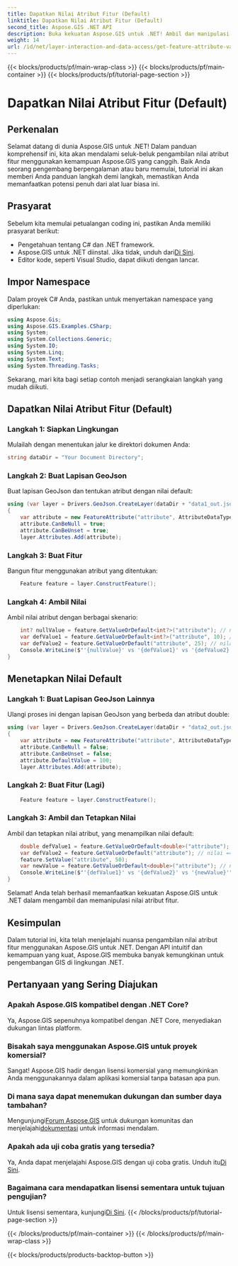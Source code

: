 ```yaml
---
title: Dapatkan Nilai Atribut Fitur (Default)
linktitle: Dapatkan Nilai Atribut Fitur (Default)
second_title: Aspose.GIS .NET API
description: Buka kekuatan Aspose.GIS untuk .NET! Ambil dan manipulasi nilai atribut fitur dengan mudah menggunakan panduan langkah demi langkah ini. Unduh uji coba Anda sekarang!
weight: 14
url: /id/net/layer-interaction-and-data-access/get-feature-attribute-value-default/
---
```


{{< blocks/products/pf/main-wrap-class >}}
{{< blocks/products/pf/main-container >}}
{{< blocks/products/pf/tutorial-page-section >}}

# Dapatkan Nilai Atribut Fitur (Default)

## Perkenalan
Selamat datang di dunia Aspose.GIS untuk .NET! Dalam panduan komprehensif ini, kita akan mendalami seluk-beluk pengambilan nilai atribut fitur menggunakan kemampuan Aspose.GIS yang canggih. Baik Anda seorang pengembang berpengalaman atau baru memulai, tutorial ini akan memberi Anda panduan langkah demi langkah, memastikan Anda memanfaatkan potensi penuh dari alat luar biasa ini.
## Prasyarat
Sebelum kita memulai petualangan coding ini, pastikan Anda memiliki prasyarat berikut:
- Pengetahuan tentang C# dan .NET framework.
-  Aspose.GIS untuk .NET diinstal. Jika tidak, unduh dari[Di Sini](https://releases.aspose.com/gis/net/).
- Editor kode, seperti Visual Studio, dapat diikuti dengan lancar.
## Impor Namespace
Dalam proyek C# Anda, pastikan untuk menyertakan namespace yang diperlukan:
```csharp
using Aspose.Gis;
using Aspose.GIS.Examples.CSharp;
using System;
using System.Collections.Generic;
using System.IO;
using System.Linq;
using System.Text;
using System.Threading.Tasks;
```
Sekarang, mari kita bagi setiap contoh menjadi serangkaian langkah yang mudah diikuti.
## Dapatkan Nilai Atribut Fitur (Default)
### Langkah 1: Siapkan Lingkungan
Mulailah dengan menentukan jalur ke direktori dokumen Anda:
```csharp
string dataDir = "Your Document Directory";
```
### Langkah 2: Buat Lapisan GeoJson
Buat lapisan GeoJson dan tentukan atribut dengan nilai default:
```csharp
using (var layer = Drivers.GeoJson.CreateLayer(dataDir + "data1_out.json"))
{
    var attribute = new FeatureAttribute("attribute", AttributeDataType.Integer);
    attribute.CanBeNull = true;
    attribute.CanBeUnset = true;
    layer.Attributes.Add(attribute);
```
### Langkah 3: Buat Fitur
Bangun fitur menggunakan atribut yang ditentukan:
```csharp
    Feature feature = layer.ConstructFeature();
```
### Langkah 4: Ambil Nilai
Ambil nilai atribut dengan berbagai skenario:
```csharp
    int? nullValue = feature.GetValueOrDefault<int?>("attribute"); // nilai == nol
    var defValue1 = feature.GetValueOrDefault<int?>("attribute", 10); // nilai == 10
    var defValue2 = feature.GetValueOrDefault("attribute", 25); // nilai == 10
    Console.WriteLine($"'{nullValue}' vs '{defValue1}' vs '{defValue2}'");
}
```
## Menetapkan Nilai Default
### Langkah 1: Buat Lapisan GeoJson Lainnya
Ulangi proses ini dengan lapisan GeoJson yang berbeda dan atribut double:
```csharp
using (var layer = Drivers.GeoJson.CreateLayer(dataDir + "data2_out.json"))
{
    var attribute = new FeatureAttribute("attribute", AttributeDataType.Double);
    attribute.CanBeNull = false;
    attribute.CanBeUnset = false;
    attribute.DefaultValue = 100;
    layer.Attributes.Add(attribute);
```
### Langkah 2: Buat Fitur (Lagi)
```csharp
    Feature feature = layer.ConstructFeature();
```
### Langkah 3: Ambil dan Tetapkan Nilai
Ambil dan tetapkan nilai atribut, yang menampilkan nilai default:
```csharp
    double defValue1 = feature.GetValueOrDefault<double>("attribute"); // nilai == 100
    var defValue2 = feature.GetValueOrDefault("attribute"); // nilai == 100
    feature.SetValue("attribute", 50);
    var newValue = feature.GetValueOrDefault<double>("attribute"); // nilai == 50
    Console.WriteLine($"'{defValue1}' vs '{defValue2}' vs '{newValue}'");
}
```
Selamat! Anda telah berhasil memanfaatkan kekuatan Aspose.GIS untuk .NET dalam mengambil dan memanipulasi nilai atribut fitur.
## Kesimpulan
Dalam tutorial ini, kita telah menjelajahi nuansa pengambilan nilai atribut fitur menggunakan Aspose.GIS untuk .NET. Dengan API intuitif dan kemampuan yang kuat, Aspose.GIS membuka banyak kemungkinan untuk pengembangan GIS di lingkungan .NET.
## Pertanyaan yang Sering Diajukan
### Apakah Aspose.GIS kompatibel dengan .NET Core?
Ya, Aspose.GIS sepenuhnya kompatibel dengan .NET Core, menyediakan dukungan lintas platform.
### Bisakah saya menggunakan Aspose.GIS untuk proyek komersial?
Sangat! Aspose.GIS hadir dengan lisensi komersial yang memungkinkan Anda menggunakannya dalam aplikasi komersial tanpa batasan apa pun.
### Di mana saya dapat menemukan dukungan dan sumber daya tambahan?
 Mengunjungi[Forum Aspose.GIS](https://forum.aspose.com/c/gis/33) untuk dukungan komunitas dan menjelajahi[dokumentasi](https://reference.aspose.com/gis/net/) untuk informasi mendalam.
### Apakah ada uji coba gratis yang tersedia?
 Ya, Anda dapat menjelajahi Aspose.GIS dengan uji coba gratis. Unduh itu[Di Sini](https://releases.aspose.com/).
### Bagaimana cara mendapatkan lisensi sementara untuk tujuan pengujian?
 Untuk lisensi sementara, kunjungi[Di Sini](https://purchase.aspose.com/temporary-license/).
{{< /blocks/products/pf/tutorial-page-section >}}

{{< /blocks/products/pf/main-container >}}
{{< /blocks/products/pf/main-wrap-class >}}

{{< blocks/products/products-backtop-button >}}
